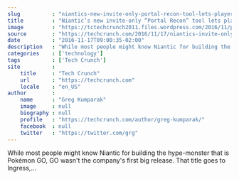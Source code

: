 ```yaml
---
slug          : "niantics-new-invite-only-portal-recon-tool-lets-players-vote-real-world-locations-into-ingress"
title         : "Niantic’s new invite-only “Portal Recon” tool lets players vote real-world locations into Ingress"
image         : "https://tctechcrunch2011.files.wordpress.com/2016/11/portal.png?w=680&h=400&crop=1"
source        : "https://techcrunch.com/2016/11/17/niantics-invite-only-portal-recon-tool-lets-players-vote-new-real-world-locations-into-ingress/"
date          : "2016-11-17T09:00:35-02:00"
description   : "While most people might know Niantic for building the hype-monster that is Pokémon GO, GO wasn't the company's first big release. That title goes to Ingress,..."
categories    : ['technology']
tags          : ['Tech Crunch']
site          :
    title     : "Tech Crunch"
    url       : "https://techcrunch.com"
    locale    : "en_US"
author        :
    name      : "Greg Kumparak"
    image     : null
    biography : null
    profile   : "https://techcrunch.com/author/greg-kumparak/"
    facebook  : null
    twitter   : "https://twitter.com/grg"
---
```


While most people might know Niantic for building the hype-monster that is Pokémon GO, GO wasn't the company's first big release. That title goes to Ingress,...
